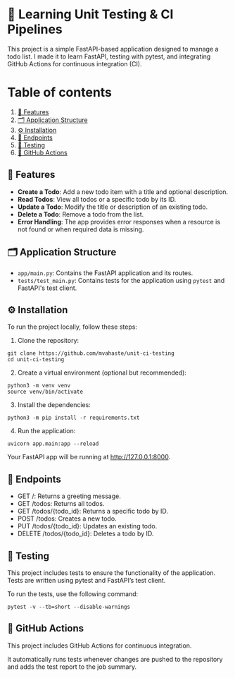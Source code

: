 # 📝 Learning Unit Testing & CI Pipelines

This project is a simple FastAPI-based application designed to manage a todo list. I made it to learn FastAPI, testing with pytest, and integrating GitHub Actions for continuous integration (CI).

# Table of contents

1.  [🎨 Features](#-features)
2.  [🗂️ Application Structure](#-application-structure)
3.  [⚙️ Installation](#-installation)
4.  [📡 Endpoints](#-endpoints)
5.  [🧪 Testing](#-testing)
6.  [🚀 GitHub Actions](#-github-actions)

## 🎨 Features

- **Create a Todo**: Add a new todo item with a title and optional description.
- **Read Todos**: View all todos or a specific todo by its ID.
- **Update a Todo**: Modify the title or description of an existing todo.
- **Delete a Todo**: Remove a todo from the list.
- **Error Handling**: The app provides error responses when a resource is not found or when required data is missing.

## 🗂️ Application Structure

- `app/main.py`: Contains the FastAPI application and its routes.
- `tests/test_main.py`: Contains tests for the application using `pytest` and FastAPI's test client.

## ⚙️ Installation

To run the project locally, follow these steps:

1. Clone the repository:

```
git clone https://github.com/mvahaste/unit-ci-testing
cd unit-ci-testing
```

2. Create a virtual environment (optional but recommended):

```
python3 -m venv venv
source venv/bin/activate
```

3. Install the dependencies:

```
python3 -m pip install -r requirements.txt
```

4. Run the application:

```
uvicorn app.main:app --reload
```

Your FastAPI app will be running at http://127.0.0.1:8000.

## 📡 Endpoints

- GET /: Returns a greeting message.
- GET /todos: Returns all todos.
- GET /todos/{todo_id}: Returns a specific todo by ID.
- POST /todos: Creates a new todo.
- PUT /todos/{todo_id}: Updates an existing todo.
- DELETE /todos/{todo_id}: Deletes a todo by ID.

## 🧪 Testing

This project includes tests to ensure the functionality of the application. Tests are written using pytest and FastAPI’s test client.

To run the tests, use the following command:

```
pytest -v --tb=short --disable-warnings
```

## 🚀 GitHub Actions

This project includes GitHub Actions for continuous integration.

It automatically runs tests whenever changes are pushed to the repository and adds the test report to the job summary.
